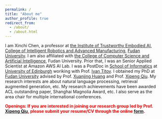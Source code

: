 ```yaml
---
permalink: /
title: "About me"
author_profile: true
redirect_from: 
  - /about/
  - /about.html
---
```


I am Xinchi Chen, a professor at [the Institute of Trustworthy Embodied AI](https://teai.fudan.edu.cn/), [College of Intelligent Robotics and Advanced Manufacturing](https://ciram.fudan.edu.cn/main.htm), [Fudan University](https://www.fudan.edu.cn/en/). I am also affiliated with [the College of Computer Science and Artificial Intelligence](https://cs.fudan.edu.cn/main.htm), Fudan University. Prior that, I was an Senior Applied Scientist at Amazon AWS AI Lab. I was a PostDoc in [School of Informatics](https://informatics.ed.ac.uk/) at [University of Edinburgh](https://www.ed.ac.uk/) woriking with Prof. [Ivan Titov](https://ivan-titov.org/). I obtained my PhD at [Fudan University](https://www.fudan.edu.cn/en/) advised by Prof. [Xuanjing Huang](https://xuanjing-huang.github.io/) and Prof. [Xipeng Qiu](https://xpqiu.github.io/en.html). My research interests are about natural language processing, retrieval augmented generation, etc. My research achievements have been awarded ACL outstanding paper, Shanghai Magnolia Award, etc. I also serve as the area chair for multiple international conferences.

<span style="color:red; font-weight:bold;">Openings: If you are interested in joining our research group led by Prof. [Xipeng Qiu](https://xpqiu.github.io/en.html), please submit your resume/CV through the online [form](https://fudan-nlp.feishu.cn/share/base/form/shrcn29UYq1MCpTH0GBZh3AWPPg).</span>